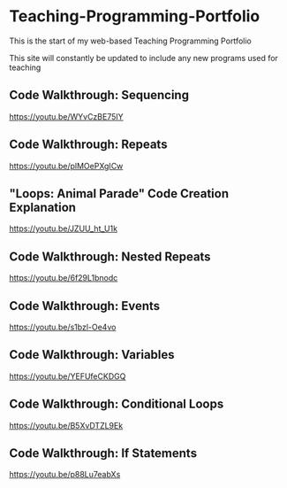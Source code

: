 # Teaching-Programming-Portfolio
This is the start of my web-based Teaching Programming Portfolio

This site will constantly be updated to include any new programs used for teaching

## Code Walkthrough: Sequencing

https://youtu.be/WYvCzBE75IY

## Code Walkthrough: Repeats 

https://youtu.be/plMOePXgICw

## "Loops: Animal Parade" Code Creation Explanation

https://youtu.be/JZUU_ht_U1k

## Code Walkthrough: Nested Repeats

https://youtu.be/6f29L1bnodc

## Code Walkthrough: Events

https://youtu.be/s1bzl-Oe4vo

## Code Walkthrough: Variables

https://youtu.be/YEFUfeCKDGQ

## Code Walkthrough: Conditional Loops 

https://youtu.be/B5XvDTZL9Ek

## Code Walkthrough: If Statements

https://youtu.be/p88Lu7eabXs
